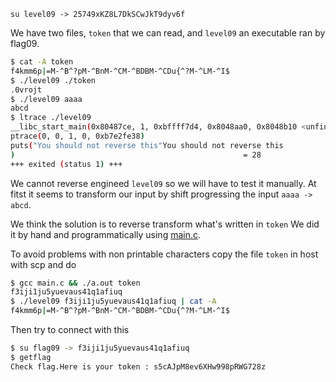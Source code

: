 `su level09 -> 25749xKZ8L7DkSCwJkT9dyv6f`

We have two files, `token` that we can read, and `level09` an executable ran by flag09.

```bash
$ cat -A token
f4kmm6p|=M-^B^?pM-^BnM-^CM-^BDBM-^CDu{^?M-^LM-^I$
$ ./level09 ./token
.0vrojt
$ ./level09 aaaa
abcd
$ ltrace ./level09
__libc_start_main(0x80487ce, 1, 0xbffff7d4, 0x8048aa0, 0x8048b10 <unfinished ...>
ptrace(0, 0, 1, 0, 0xb7e2fe38)                                                        = -1
puts("You should not reverse this"You should not reverse this
)                                                   = 28
+++ exited (status 1) +++
```

We cannot reverse engineed `level09` so we will have to test it manually. At fitst it seems to transform our input by shift progressing the input `aaaa -> abcd`.

We think the solution is to reverse transform what's written in `token`
We did it by hand and programmatically using [main.c](main.c).

To avoid problems with non printable characters copy the file `token` in host with scp and do

```bash
$ gcc main.c && ./a.out token
f3iji1ju5yuevaus41q1afiuq
$ ./level09 f3iji1ju5yuevaus41q1afiuq | cat -A
f4kmm6p|=M-^B^?pM-^BnM-^CM-^BDBM-^CDu{^?M-^LM-^I$
```

Then try to connect with this

```bash
$ su flag09 -> f3iji1ju5yuevaus41q1afiuq
$ getflag
Check flag.Here is your token : s5cAJpM8ev6XHw998pRWG728z
```
